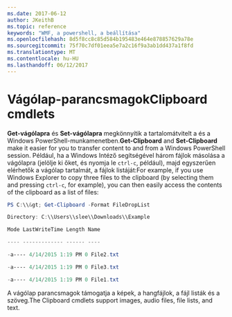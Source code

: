 ```yaml
---
ms.date: 2017-06-12
author: JKeithB
ms.topic: reference
keywords: "WMF, a powershell, a beállítása"
ms.openlocfilehash: 8d5f8cc8c85d584b195483e464e878857629a78e
ms.sourcegitcommit: 75f70c7df01eea5e7a2c16f9a3ab1dd437a1f8fd
ms.translationtype: MT
ms.contentlocale: hu-HU
ms.lasthandoff: 06/12/2017
---
```

# <a name="clipboard-cmdlets"></a><span data-ttu-id="ed45c-102">Vágólap-parancsmagok</span><span class="sxs-lookup"><span data-stu-id="ed45c-102">Clipboard cmdlets</span></span>
<span data-ttu-id="ed45c-103">**Get-vágólapra** és **Set-vágólapra** megkönnyítik a tartalomátvitelt a és a Windows PowerShell-munkamenetben.</span><span class="sxs-lookup"><span data-stu-id="ed45c-103">**Get-Clipboard** and **Set-Clipboard** make it easier for you to transfer content to and from a Windows PowerShell session.</span></span> <span data-ttu-id="ed45c-104">Például, ha a Windows Intéző segítségével három fájlok másolása a vágólapra (jelölje ki őket, és nyomja le `ctrl-c`, például), majd egyszerűen elérhetők a vágólap tartalmát, a fájlok listáját:</span><span class="sxs-lookup"><span data-stu-id="ed45c-104">For example, if you use Windows Explorer to copy three files to the clipboard (by selecting them and pressing `ctrl-c`, for example), you can then easily access the contents of the clipboard as a list of files:</span></span>

```powershell 
PS C:\\&gt; Get-Clipboard -Format FileDropList

Directory: C:\\Users\\slee\\Downloads\\Example

Mode LastWriteTime Length Name

---- ------------- ------ ----

-a---- 4/14/2015 1:19 PM 0 File2.txt

-a---- 4/14/2015 1:19 PM 0 File3.txt

-a---- 4/14/2015 1:19 PM 0 File1.txt
```


<span data-ttu-id="ed45c-105">A vágólap parancsmagok támogatja a képek, a hangfájlok, a fájl listák és a szöveg.</span><span class="sxs-lookup"><span data-stu-id="ed45c-105">The Clipboard cmdlets support images, audio files, file lists, and text.</span></span>

